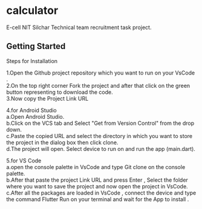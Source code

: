 # calculator

E-cell NIT Silchar Technical team recruitment task project.  

## Getting Started  

Steps for Installation  
  
  1.Open the Github project repository which you want to run on your VsCode .  
  2.On the top right corner Fork the project and after that click on the green button representing to download the code.  
  3.Now copy the Project Link URL  
  
  4.for Android Studio  
    a.Open Android Studio.  
    b.Click on the VCS tab and Select "Get from Version Control" from the drop down.  
    c.Paste the copied URL and select the directory in which you want to store the project in the dialog box then click clone.  
    d.The project will open. Select device to run on and run the app (main.dart).  
  
  5.for VS Code  
    a.open the console palette in VsCode and type Git clone on the console palette.  
    b.After that paste the project Link URL and press Enter , Select the folder where you want to save the project and now open the project in VsCode.  
    c.After all the packages are loaded in VsCode , connect the device and type the command Flutter Run on your terminal and wait for the App to install .  
